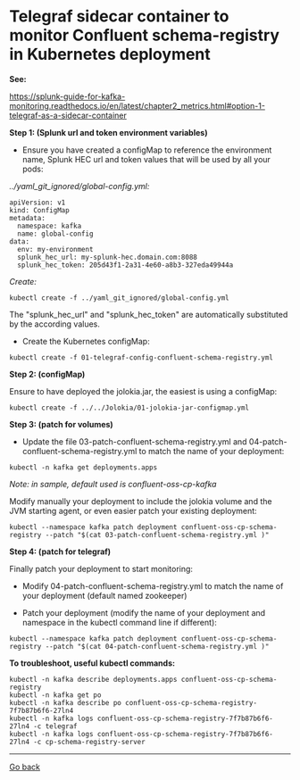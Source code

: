 # Telegraf sidecar container to monitor Confluent schema-registry in Kubernetes deployment

**See:**

https://splunk-guide-for-kafka-monitoring.readthedocs.io/en/latest/chapter2_metrics.html#option-1-telegraf-as-a-sidecar-container

**Step 1: (Splunk url and token environment variables)**

- Ensure you have created a configMap to reference the environment name, Splunk HEC url and token values that will be used by all your pods:

*../yaml_git_ignored/global-config.yml:*

```
apiVersion: v1
kind: ConfigMap
metadata:
  namespace: kafka
  name: global-config
data:
  env: my-environment
  splunk_hec_url: my-splunk-hec.domain.com:8088
  splunk_hec_token: 205d43f1-2a31-4e60-a8b3-327eda49944a
```

*Create:*

```
kubectl create -f ../yaml_git_ignored/global-config.yml
```

The "splunk_hec_url" and "splunk_hec_token" are automatically substituted by the according values.

- Create the Kubernetes configMap:

```
kubectl create -f 01-telegraf-config-confluent-schema-registry.yml
```

**Step 2: (configMap)**

Ensure to have deployed the jolokia.jar, the easiest is using a configMap:

```
kubectl create -f ../../Jolokia/01-jolokia-jar-configmap.yml
```

**Step 3: (patch for volumes)**

- Update the file 03-patch-confluent-schema-registry.yml and 04-patch-confluent-schema-registry.yml to match the name of your deployment:

```
kubectl -n kafka get deployments.apps
```

*Note: in sample, default used is confluent-oss-cp-kafka*

Modify manually your deployment to include the jolokia volume and the JVM starting agent, or even easier patch your existing deployment:

```
kubectl --namespace kafka patch deployment confluent-oss-cp-schema-registry --patch "$(cat 03-patch-confluent-schema-registry.yml )"
```

**Step 4: (patch for telegraf)**

Finally patch your deployment to start monitoring:

- Modify 04-patch-confluent-schema-registry.yml to match the name of your deployment (default named zookeeper)

- Patch your deployment (modify the name of your deployment and namespace in the kubectl command line if different):

```
kubectl --namespace kafka patch deployment confluent-oss-cp-schema-registry --patch "$(cat 04-patch-confluent-schema-registry.yml )"
```

**To troubleshoot, useful kubectl commands:**

```
kubectl -n kafka describe deployments.apps confluent-oss-cp-schema-registry
kubectl -n kafka get po
kubectl -n kafka describe po confluent-oss-cp-schema-registry-7f7b87b6f6-27ln4
kubectl -n kafka logs confluent-oss-cp-schema-registry-7f7b87b6f6-27ln4 -c telegraf
kubectl -n kafka logs confluent-oss-cp-schema-registry-7f7b87b6f6-27ln4 -c cp-schema-registry-server
```

--------------
[Go back](../)